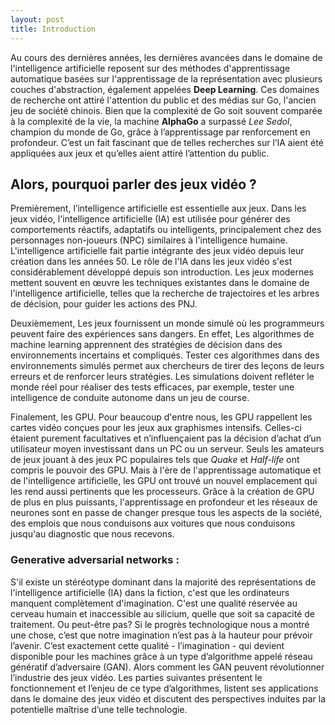 ```yaml
---
layout: post
title: Introduction
---
```



Au cours des dernières années, les dernières avancées dans le domaine de l'intelligence artificielle reposent sur des méthodes d'apprentissage automatique basées sur l'apprentissage de la représentation avec plusieurs couches d'abstraction, également appelées **Deep Learning**. Ces domaines de recherche ont attiré l'attention du public et des médias sur Go, l'ancien jeu de société chinois. Bien que la complexité de Go soit souvent comparée à la complexité de la vie, la machine **AlphaGo** a surpassé *Lee Sedol*, champion du monde de Go, grâce à l’apprentissage par renforcement en profondeur. C’est un fait fascinant que de telles recherches sur l’IA aient été appliquées aux jeux et qu’elles aient attiré l’attention du public.


## Alors, pourquoi parler des jeux vidéo ? 
Premièrement, l’intelligence artificielle est essentielle aux jeux. Dans les jeux vidéo, l'intelligence artificielle (IA) est utilisée pour générer des comportements réactifs, adaptatifs ou intelligents, principalement chez des personnages non-joueurs (NPC) similaires à l'intelligence humaine. L'intelligence artificielle fait partie intégrante des jeux vidéo depuis leur création dans les années 50. Le rôle de l'IA dans les jeux vidéo s'est considérablement développé depuis son introduction. Les jeux modernes mettent souvent en œuvre les techniques existantes dans le domaine de l'intelligence artificielle, telles que la recherche de trajectoires et les arbres de décision, pour guider les actions des PNJ.
<p></p>
Deuxièmement, Les jeux fournissent un monde simulé où les programmeurs peuvent faire des expériences sans dangers. En effet, Les algorithmes de machine learning apprennent des stratégies de décision dans des environnements incertains et compliqués. Tester ces algorithmes dans des environnements simulés permet aux chercheurs de tirer des leçons de leurs erreurs et de renforcer leurs stratégies. Les simulations doivent refléter le monde réel pour réaliser des tests efficaces, par exemple, tester une intelligence de conduite autonome dans un jeu de course.

 
Finalement, les GPU. Pour beaucoup d'entre nous, les GPU rappellent les cartes vidéo conçues pour les jeux aux graphismes intensifs. Celles-ci étaient purement facultatives et n’influençaient pas la décision d’achat d’un utilisateur moyen investissant dans un PC ou un serveur. Seuls les amateurs de jeux jouant à des jeux PC populaires tels que *Quake* et *Half-life* ont compris le pouvoir des GPU. Mais à l'ère de l'apprentissage automatique et de l'intelligence artificielle, les GPU ont trouvé un nouvel emplacement qui les rend aussi pertinents que les processeurs. Grâce à la création de GPU de plus en plus puissants, l'apprentissage en profondeur et les réseaux de neurones sont en passe de changer presque tous les aspects de la société, des emplois que nous conduisons aux voitures que nous conduisons jusqu'au diagnostic que nous recevons.

### Generative adversarial networks :
S'il existe un stéréotype dominant dans la majorité des représentations de l'intelligence artificielle (IA) dans la fiction, c'est que les ordinateurs manquent complètement d'imagination. C'est une qualité réservée au cerveau humain et inaccessible au silicium, quelle que soit sa capacité de traitement. Ou peut-être pas? Si le progrès technologique nous a montré une chose, c’est que notre imagination n’est pas à la hauteur pour prévoir l’avenir. C’est exactement cette qualité - l’imagination - qui devient disponible pour les machines grâce à un type d’algorithme appelé réseau génératif d’adversaire (GAN). Alors comment les GAN peuvent révolutionner l’industrie des jeux vidéo.
Les parties suivantes présentent le fonctionnement et l’enjeu de ce type d’algorithmes, listent ses applications dans le domaine des jeux vidéo et discutent des perspectives induites par la potentielle maîtrise d’une telle technologie.

